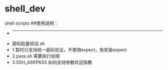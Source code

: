 # shell_dev
shell scripts 
##使用说明：
* --------------------------------------------------------------------
* 密码批量验证.sh
* 1.暂时只支持统一密码验证，不使用expect，免安装expect
* 2.pass.sh 需要执行权限
* 3.SSH_ASKPASS 如何支持参数欢迎指教
